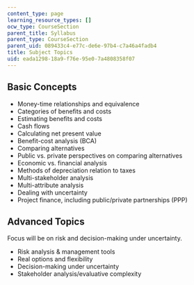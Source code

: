 ```yaml
---
content_type: page
learning_resource_types: []
ocw_type: CourseSection
parent_title: Syllabus
parent_type: CourseSection
parent_uid: 089433c4-e77c-de6e-97b4-c7a46a4fadb4
title: Subject Topics
uid: eada1298-18a9-f76e-95e0-7a4808358f07
---
```


Basic Concepts
--------------

*   Money-time relationships and equivalence
*   Categories of benefits and costs
*   Estimating benefits and costs
*   Cash flows
*   Calculating net present value
*   Benefit-cost analysis (BCA)
*   Comparing alternatives
*   Public vs. private perspectives on comparing alternatives
*   Economic vs. financial analysis
*   Methods of depreciation relation to taxes
*   Multi-stakeholder analysis
*   Multi-attribute analysis
*   Dealing with uncertainty
*   Project finance, including public/private partnerships (PPP)

Advanced Topics
---------------

Focus will be on risk and decision-making under uncertainty.

*   Risk analysis & management tools
*   Real options and flexibility
*   Decision-making under uncertainty
*   Stakeholder analysis/evaluative complexity